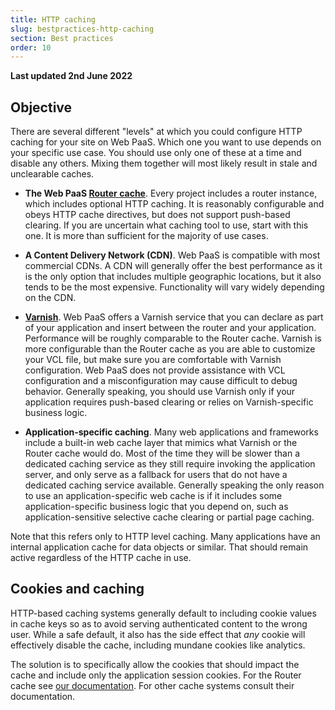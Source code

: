 ```yaml
---
title: HTTP caching
slug: bestpractices-http-caching
section: Best practices
order: 10
---
```


**Last updated 2nd June 2022**


## Objective  

There are several different "levels" at which you could configure HTTP caching for your site on Web PaaS.  Which one you want to use depends on your specific use case.  You should use only one of these at a time and disable any others. Mixing them together will most likely result in stale and unclearable caches.

* **The Web PaaS [Router cache](../define-routes/cache.md)**.  Every project includes a router instance, which includes optional HTTP caching.  It is reasonably configurable and obeys HTTP cache directives, but does not support push-based clearing.  If you are uncertain what caching tool to use, start with this one.  It is more than sufficient for the majority of use cases.

* **A Content Delivery Network (CDN)**.  Web PaaS is compatible with most commercial CDNs.    A CDN will generally offer the best performance as it is the only option that includes multiple geographic locations, but it also tends to be the most expensive.  Functionality will vary widely depending on the CDN.  

* **[Varnish](../add-services/varnish.md)**.  Web PaaS offers a Varnish service that you can declare as part of your application and insert between the router and your application.  Performance will be roughly comparable to the Router cache.  Varnish is more configurable than the Router cache as you are able to customize your VCL file, but make sure you are comfortable with Varnish configuration.  Web PaaS does not provide assistance with VCL configuration and a misconfiguration may cause difficult to debug behavior.  Generally speaking, you should use Varnish only if your application requires push-based clearing or relies on Varnish-specific business logic.

* **Application-specific caching**.  Many web applications and frameworks include a built-in web cache layer that mimics what Varnish or the Router cache would do.  Most of the time they will be slower than a dedicated caching service as they still require invoking the application server, and only serve as a fallback for users that do not have a dedicated caching service available.  Generally speaking the only reason to use an application-specific web cache is if it includes some application-specific business logic that you depend on, such as application-sensitive selective cache clearing or partial page caching.

Note that this refers only to HTTP level caching.  Many applications have an internal application cache for data objects or similar.  That should remain active regardless of the HTTP cache in use.

## Cookies and caching

HTTP-based caching systems generally default to including cookie values in cache keys so as to avoid serving authenticated content to the wrong user.  While a safe default, it also has the side effect that *any* cookie will effectively disable the cache, including mundane cookies like analytics.  

The solution is to specifically allow the cookies that should impact the cache and include only the application session cookies.  For the Router cache see [our documentation](../define-routes/cache.md#cookies).  For other cache systems consult their documentation.
